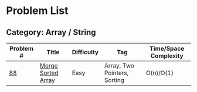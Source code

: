 # Problem List

## Category: Array / String

| Problem #| Title| Difficulty | Tag| Time/Space Complexity |
|---------------------------------------------------------------|-------------------------------------------------------------------------|------------|------------------------------|-----------------------|
| [88](https://leetcode.com/problems/merge-sorted-array/description/)| [Merge Sorted Array](https://github.com/mmlunar/leetcode/blob/main/src/88_merge_sorted_array.py)| Easy | Array, Two Pointers, Sorting |O(n)/O(1) |



